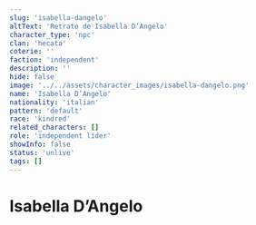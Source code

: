 ```yaml
---
slug: 'isabella-dangelo'
altText: 'Retrato de Isabella D’Angelo'
character_type: 'npc'
clan: 'hecata'
coterie: ''
faction: 'independent'
description: ''
hide: false
image: '../../assets/character_images/isabella-dangelo.png'
name: 'Isabella D’Angelo'
nationality: 'italian'
pattern: 'default'
race: 'kindred'
related_characters: []
role: 'independent lider'
showInfo: false
status: 'unlive'
tags: []
---
```


# Isabella D’Angelo
